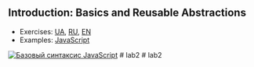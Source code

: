 ## Introduction: Basics and Reusable Abstractions

- Exercises: [UA](Exercises.ua.md), [RU](Exercises.ru.md), [EN](Exercises.en.md)
- Examples: [JavaScript](JavaScript)

[![Базовый синтаксис JavaScript](https://img.youtube.com/vi/xJn3k1f4BiM/0.jpg)](https://www.youtube.com/watch?v=xJn3k1f4BiM)
#   l a b 2  
 #   l a b 2  
 